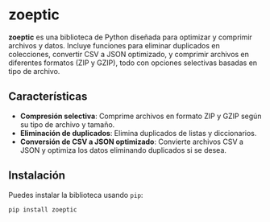  # zoeptic

**zoeptic** es una biblioteca de Python diseñada para optimizar y comprimir archivos y datos. Incluye funciones para eliminar duplicados en colecciones, convertir CSV a JSON optimizado, y comprimir archivos en diferentes formatos (ZIP y GZIP), todo con opciones selectivas basadas en tipo de archivo.

## Características

- **Compresión selectiva**: Comprime archivos en formato ZIP y GZIP según su tipo de archivo y tamaño.
- **Eliminación de duplicados**: Elimina duplicados de listas y diccionarios.
- **Conversión de CSV a JSON optimizado**: Convierte archivos CSV a JSON y optimiza los datos eliminando duplicados si se desea.

## Instalación

Puedes instalar la biblioteca usando `pip`:

```bash
pip install zoeptic

